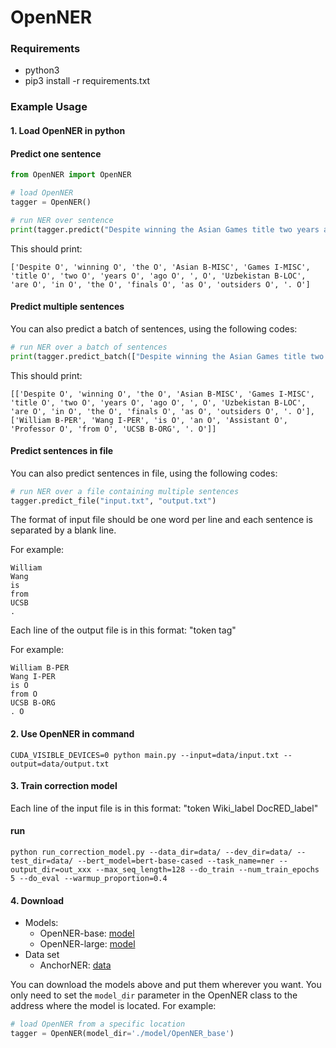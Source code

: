 # OpenNER

### Requirements
- python3
- pip3 install -r requirements.txt

### Example Usage

#### 1. Load OpenNER in python

#### Predict one sentence

```python
from OpenNER import OpenNER

# load OpenNER
tagger = OpenNER()

# run NER over sentence
print(tagger.predict("Despite winning the Asian Games title two years ago, Uzbekistan are in the finals as outsiders."))  

```

This should print:

```
['Despite O', 'winning O', 'the O', 'Asian B-MISC', 'Games I-MISC', 'title O', 'two O', 'years O', 'ago O', ', O', 'Uzbekistan B-LOC', 'are O', 'in O', 'the O', 'finals O', 'as O', 'outsiders O', '. O']  

```

#### Predict multiple sentences

You can also predict a batch of sentences, using the following codes:

```python
# run NER over a batch of sentences
print(tagger.predict_batch(["Despite winning the Asian Games title two years ago, Uzbekistan are in the finals as outsiders.", "William Wang is an Assistant Professor from UCSB."]))  

```

This should print:

```
[['Despite O', 'winning O', 'the O', 'Asian B-MISC', 'Games I-MISC', 'title O', 'two O', 'years O', 'ago O', ', O', 'Uzbekistan B-LOC', 'are O', 'in O', 'the O', 'finals O', 'as O', 'outsiders O', '. O'],   
['William B-PER', 'Wang I-PER', 'is O', 'an O', 'Assistant O', 'Professor O', 'from O', 'UCSB B-ORG', '. O']]  

```

#### Predict sentences in file

You can also predict sentences in file, using the following codes:

```python
# run NER over a file containing multiple sentences
tagger.predict_file("input.txt", "output.txt")  

```

The format of input file should be one word per line and each sentence is separated by a blank line.

For example:

```
William
Wang
is
from
UCSB
.
```

Each line of the output file is in this format: "token tag"

For example:

```
William B-PER
Wang I-PER
is O
from O
UCSB B-ORG
. O
```

#### 2. Use OpenNER in command

```
CUDA_VISIBLE_DEVICES=0 python main.py --input=data/input.txt --output=data/output.txt
```



#### 3. Train correction model

Each line of the input file is in this format: "token Wiki_label DocRED_label"

#### run

```
python run_correction_model.py --data_dir=data/ --dev_dir=data/ --test_dir=data/ --bert_model=bert-base-cased --task_name=ner --output_dir=out_xxx --max_seq_length=128 --do_train --num_train_epochs 5 --do_eval --warmup_proportion=0.4
```



#### 4. Download

- Models:
  - OpenNER-base: [model](https://drive.google.com/file/d/1Zwkp6pvuqVn2idO5KQp_Casx4VjBxHyB/view?usp=sharing)
  - OpenNER-large: [model](https://drive.google.com/file/d/15ID9cOSJC2NMJNrv6vqbdXfOlHb7wT3w/view?usp=sharing)
- Data set
  - AnchorNER: [data](https://drive.google.com/file/d/1Qm3WCWLOPRgTJUuXBKrOLPr20V5yOa5i/view?usp=sharing)

You can download the models above and put them wherever you want. You only need to set the $\texttt{model_dir}$ parameter in the OpenNER class to the address where the model is located. For example:

```python
# load OpenNER from a specific location
tagger = OpenNER(model_dir='./model/OpenNER_base')
```

